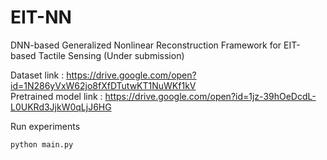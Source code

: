 # EIT-NN

DNN-based Generalized Nonlinear Reconstruction Framework for EIT-based Tactile Sensing (Under submission)         

Dataset link : https://drive.google.com/open?id=1N286yVxW62jo8fXfDTutwKT1NuWKf1kV   
Pretrained model link : https://drive.google.com/open?id=1jz-39hOeDcdL-L0UKRd3JjkW0qLjJ6HG

Run experiments
```
python main.py
```
